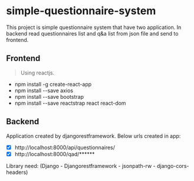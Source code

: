 # simple-questionnaire-system
This project is simple questionnaire system that have two application. 
In backend read questionnaires list and q&a list from json file and send to frontend.

## Frontend

> Using reactjs.
+ npm install -g create-react-app
+ npm install --save axios
+ npm install --save bootstrap
+ npm install --save reactstrap react react-dom



## Backend

Application created by djangorestframework.
Below urls created in app:
- [x] http://localhost:8000/api/questionnaires/
- [x] http://localhost:8000/qad/******

Library need: (Django - Djangorestframework - jsonpath-rw - django-cors-headers)
